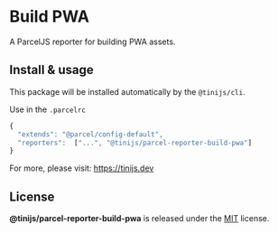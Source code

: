 # Build PWA

A ParcelJS reporter for building PWA assets.

## Install & usage

This package will be installed automatically by the `@tinijs/cli`.

Use in the `.parcelrc`

```js
{
  "extends": "@parcel/config-default",
  "reporters":  ["...", "@tinijs/parcel-reporter-build-pwa"]
}
```

For more, please visit: <https://tinijs.dev>

## License

**@tinijs/parcel-reporter-build-pwa** is released under the [MIT](https://github.com/tinijs/parcel-reporter-build-pwa/blob/master/LICENSE) license.
